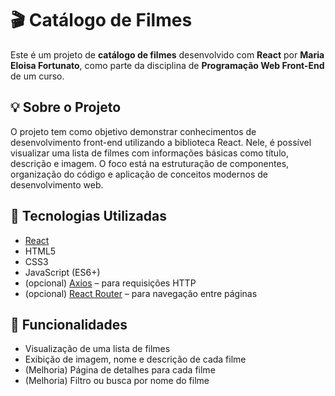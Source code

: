 # 🎬 Catálogo de Filmes

Este é um projeto de **catálogo de filmes** desenvolvido com **React** por **Maria Eloisa Fortunato**, como parte da disciplina de **Programação Web Front-End** de um curso.

## 💡 Sobre o Projeto

O projeto tem como objetivo demonstrar conhecimentos de desenvolvimento front-end utilizando a biblioteca React. Nele, é possível visualizar uma lista de filmes com informações básicas como título, descrição e imagem. O foco está na estruturação de componentes, organização do código e aplicação de conceitos modernos de desenvolvimento web.

## 🚀 Tecnologias Utilizadas

- [React](https://reactjs.org/)
- HTML5
- CSS3
- JavaScript (ES6+)
- (opcional) [Axios](https://axios-http.com/) – para requisições HTTP
- (opcional) [React Router](https://reactrouter.com/) – para navegação entre páginas

## 📸 Funcionalidades

- Visualização de uma lista de filmes
- Exibição de imagem, nome e descrição de cada filme
- (Melhoria) Página de detalhes para cada filme
- (Melhoria) Filtro ou busca por nome do filme

